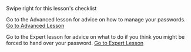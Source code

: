 [Title]: # (¿Y ahora qué?)
[Difficulty]: # (Principiante)
[Order]: # (9)

Swipe right for this lesson's checklist

Go to the Advanced lesson for advice on how to manage your passwords.
[Go to Advanced Lesson](umbrella://lesson/passwords/1)

Go to the Expert lesson for advice on what to do if you think you might be forced to hand over your password.
[Go to Expert Lesson](umbrella://lesson/passwords/2)
